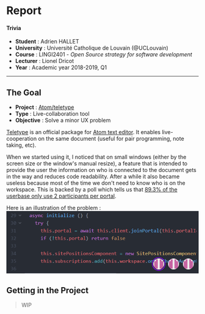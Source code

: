 # Report
#### Trivia
* **Student** : Adrien HALLET
* **University** : Université Catholique de Louvain (@UCLouvain)
* **Course** : LINGI2401 - *Open Source strategy for software development*
* **Lecturer** : Lionel Dricot
* **Year** : Academic year 2018-2019, Q1
---
## The Goal
* **Project** : [Atom/teletype](https://github.com/atom/teletype)
* **Type** : Live-collaboration tool
* **Objective** : Solve a minor UX problem

[Teletype](https://teletype.atom.io/) is an official package for [Atom text editor](https://atom.io/). It enables live-cooperation on the same document (useful for pair programming, note taking, etc).

When we started using it, I noticed that on small windows (either by the screen size or the window's manual resize), a feature that is intended to provide the user the information on who is connected to the document gets in the way and reduces code readability. After a while it also became useless because most of the time we don't need to know who is on the workspace. This is backed by a poll which tells us that [89.3% of the userbase only use 2 participants per portal](https://user-images.githubusercontent.com/2988/34171430-4c998816-e4bc-11e7-8a13-34b21885733c.png).

Here is an illustration of the problem :
![Problem illustration](problem_highlighted.PNG)

## Getting in the Project

> WIP

